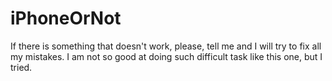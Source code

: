 # iPhoneOrNot
If there is something that doesn't work, please, tell me and I will try to fix all my mistakes. I am not so good at doing such difficult task like this one, but I tried.
